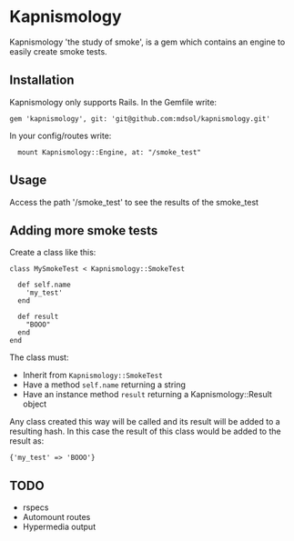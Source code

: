 # Kapnismology

Kapnismology 'the study of smoke', is a gem which contains an engine to easily create smoke tests.

## Installation

Kapnismology only supports Rails.
In the Gemfile write:
```
gem 'kapnismology', git: 'git@github.com:mdsol/kapnismology.git'
```

In your config/routes write:

```
  mount Kapnismology::Engine, at: "/smoke_test"
```

## Usage

Access the path '/smoke_test' to see the results of the smoke_test


## Adding more smoke tests

Create a class like this:
```
class MySmokeTest < Kapnismology::SmokeTest

  def self.name
    'my_test'
  end

  def result
    "BOOO"
  end
end
```

The class must:
- Inherit from `Kapnismology::SmokeTest`
- Have a method `self.name` returning a string
- Have an instance method `result` returning a Kapnismology::Result object

Any class created this way will be called and its result will be added to a resulting hash.
In this case the result of this class would be added to the result as:
```
{'my_test' => 'BOOO'}
```

## TODO

- rspecs
- Automount routes
- Hypermedia output
